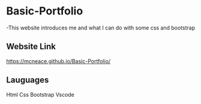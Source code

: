 # Basic-Portfolio
-This website introduces me and what I can do with some css and bootstrap

## Website Link
 https://mcneace.github.io/Basic-Portfolio/

## Lauguages
Html
Css
Bootstrap
Vscode
